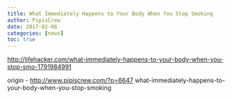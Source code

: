 ```yaml
---
title: What Immediately Happens to Your Body When You Stop Smoking
author: PipisCrew
date: 2017-02-06
categories: [news]
toc: true
---
```


http://lifehacker.com/what-immediately-happens-to-your-body-when-you-stop-smo-1791984991

origin - http://www.pipiscrew.com/?p=6647 what-immediately-happens-to-your-body-when-you-stop-smoking